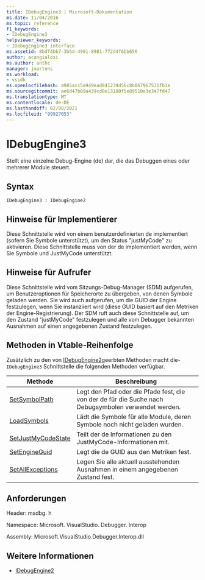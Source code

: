 ```yaml
---
title: IDebugEngine3 | Microsoft-Dokumentation
ms.date: 11/04/2016
ms.topic: reference
f1_keywords:
- IDebugEngine3
helpviewer_keywords:
- IDebugEngine3 interface
ms.assetid: 8bdf4bb7-3b5d-4991-8981-772d4f6bb656
author: acangialosi
ms.author: anthc
manager: jmartens
ms.workload:
- vssdk
ms.openlocfilehash: a985acc5a949ead841239d56c8b067967531fb1e
ms.sourcegitcommit: ae6d47b09a439cd0e13180f5e89510e3e347fd47
ms.translationtype: MT
ms.contentlocale: de-DE
ms.lasthandoff: 02/08/2021
ms.locfileid: "99927053"
---
```

# <a name="idebugengine3"></a>IDebugEngine3
Stellt eine einzelne Debug-Engine (de) dar, die das Debuggen eines oder mehrerer Module steuert.

## <a name="syntax"></a>Syntax

```
IDebugEngine3 : IDebugEngine2
```

## <a name="notes-for-implementers"></a>Hinweise für Implementierer
 Diese Schnittstelle wird von einem benutzerdefinierten de implementiert (sofern Sie Symbole unterstützt), um den Status "justMyCode" zu aktivieren. Diese Schnittstelle muss von der de implementiert werden, wenn Sie Symbole und JustMyCode unterstützt.

## <a name="notes-for-callers"></a>Hinweise für Aufrufer
 Diese Schnittstelle wird vom Sitzungs-Debug-Manager (SDM) aufgerufen, um Benutzeroptionen für Speicherorte zu übergeben, von denen Symbole geladen werden. Sie wird auch aufgerufen, um die GUID der Engine festzulegen, wenn Sie instanziiert wird (diese GUID basiert auf den Metriken der Engine-Registrierung). Der SDM ruft auch diese Schnittstelle auf, um den Zustand "justMyCode" festzulegen und alle vom Debugger bekannten Ausnahmen auf einen angegebenen Zustand festzulegen.

## <a name="methods-in-vtable-order"></a>Methoden in Vtable-Reihenfolge
 Zusätzlich zu den von [IDebugEngine2](../../../extensibility/debugger/reference/idebugengine2.md)geerbten Methoden macht die- `IDebugEngine3` Schnittstelle die folgenden Methoden verfügbar.

|Methode|Beschreibung|
|------------|-----------------|
|[SetSymbolPath](../../../extensibility/debugger/reference/idebugengine3-setsymbolpath.md)|Legt den Pfad oder die Pfade fest, die von der de für die Suche nach Debugsymbolen verwendet werden.|
|[LoadSymbols](../../../extensibility/debugger/reference/idebugengine3-loadsymbols.md)|Lädt die Symbole für alle Module, deren Symbole noch nicht geladen wurden.|
|[SetJustMyCodeState](../../../extensibility/debugger/reference/idebugengine3-setjustmycodestate.md)|Teilt der de Informationen zu den JustMyCode-Informationen mit.|
|[SetEngineGuid](../../../extensibility/debugger/reference/idebugengine3-setengineguid.md)|Legt die de GUID aus den Metriken fest.|
|[SetAllExceptions](../../../extensibility/debugger/reference/idebugengine3-setallexceptions.md)|Legen Sie alle aktuell ausstehenden Ausnahmen in einem angegebenen Zustand fest.|

## <a name="requirements"></a>Anforderungen
 Header: msdbg. h

 Namespace: Microsoft. VisualStudio. Debugger. Interop

 Assembly: Microsoft.VisualStudio.Debugger.Interop.dll

## <a name="see-also"></a>Weitere Informationen
- [IDebugEngine2](../../../extensibility/debugger/reference/idebugengine2.md)
